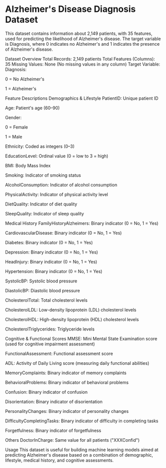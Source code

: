 # Alzheimer's Disease Diagnosis Dataset

This dataset contains information about 2,149 patients, with 35 features, used for predicting the likelihood of Alzheimer's disease. The target variable is Diagnosis, where 0 indicates no Alzheimer's and 1 indicates the presence of Alzheimer's disease.

Dataset Overview
Total Records: 2,149 patients
Total Features (Columns): 35
Missing Values: None (No missing values in any column)
Target Variable:
Diagnosis:

0 = No Alzheimer's

1 = Alzheimer's

Feature Descriptions
Demographics & Lifestyle
PatientID: Unique patient ID

Age: Patient's age (60–90)

Gender:

0 = Female

1 = Male

Ethnicity: Coded as integers (0–3)

EducationLevel: Ordinal value (0 = low to 3 = high)

BMI: Body Mass Index

Smoking: Indicator of smoking status

AlcoholConsumption: Indicator of alcohol consumption

PhysicalActivity: Indicator of physical activity level

DietQuality: Indicator of diet quality

SleepQuality: Indicator of sleep quality

Medical History
FamilyHistoryAlzheimers: Binary indicator (0 = No, 1 = Yes)

CardiovascularDisease: Binary indicator (0 = No, 1 = Yes)

Diabetes: Binary indicator (0 = No, 1 = Yes)

Depression: Binary indicator (0 = No, 1 = Yes)

HeadInjury: Binary indicator (0 = No, 1 = Yes)

Hypertension: Binary indicator (0 = No, 1 = Yes)

SystolicBP: Systolic blood pressure

DiastolicBP: Diastolic blood pressure

CholesterolTotal: Total cholesterol levels

CholesterolLDL: Low-density lipoprotein (LDL) cholesterol levels

CholesterolHDL: High-density lipoprotein (HDL) cholesterol levels

CholesterolTriglycerides: Triglyceride levels

Cognitive & Functional Scores
MMSE: Mini Mental State Examination score (used for cognitive impairment assessment)

FunctionalAssessment: Functional assessment score

ADL: Activity of Daily Living score (measuring daily functional abilities)

MemoryComplaints: Binary indicator of memory complaints

BehavioralProblems: Binary indicator of behavioral problems

Confusion: Binary indicator of confusion

Disorientation: Binary indicator of disorientation

PersonalityChanges: Binary indicator of personality changes

DifficultyCompletingTasks: Binary indicator of difficulty in completing tasks

Forgetfulness: Binary indicator of forgetfulness

Others
DoctorInCharge: Same value for all patients ("XXXConfid")

Usage
This dataset is useful for building machine learning models aimed at predicting Alzheimer's disease based on a combination of demographic, lifestyle, medical history, and cognitive assessments.
